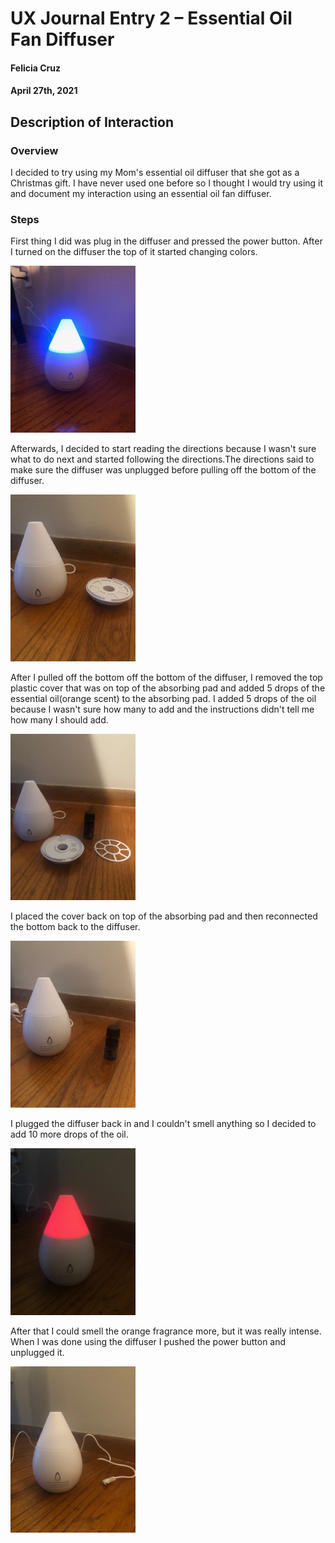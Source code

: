# UX Journal Entry 2 – Essential Oil Fan Diffuser

#### Felicia Cruz 
#### April 27th, 2021


## Description of Interaction

### Overview
I decided to try using my Mom's essential oil diffuser that she got as a Christmas gift. I have never used one before so I thought I would try using it and document my interaction 
using an essential oil fan diffuser.

### Steps
First thing I did was plug in the diffuser and pressed the power button. After I turned on the diffuser the top of it started changing colors.

<img src="step1_entry2.jpg" width="200">

Afterwards, I decided to start reading the directions because I wasn't sure what to do next and started following the directions.The directions said to make sure the diffuser was unplugged before pulling off the bottom of the diffuser.

<img src="step2_entry2.jpg" width="200">

After I pulled off the bottom off the bottom of the diffuser, I removed the top plastic cover that was on top of the absorbing pad and added 5 drops of the essential oil(orange
scent) to the absorbing pad. I added 5 drops of the oil because I wasn't sure how many to add and the instructions didn't tell me how many I should add.

<img src="step3_entry2.jpg" width="200">

I placed the cover back on top of the absorbing pad and then reconnected the bottom back to the diffuser.

<img src="step4_entry2.jpg" width="200">

I plugged the diffuser back in and I couldn't smell anything so I decided to add 10 more drops of the oil.

<img src="step5_entry2.jpg" width="200">

After that I could smell the orange fragrance more, but it was really intense. When I was done using the diffuser I pushed the power button and unplugged it.

<img src="step6_entry2.jpg" width="200">
